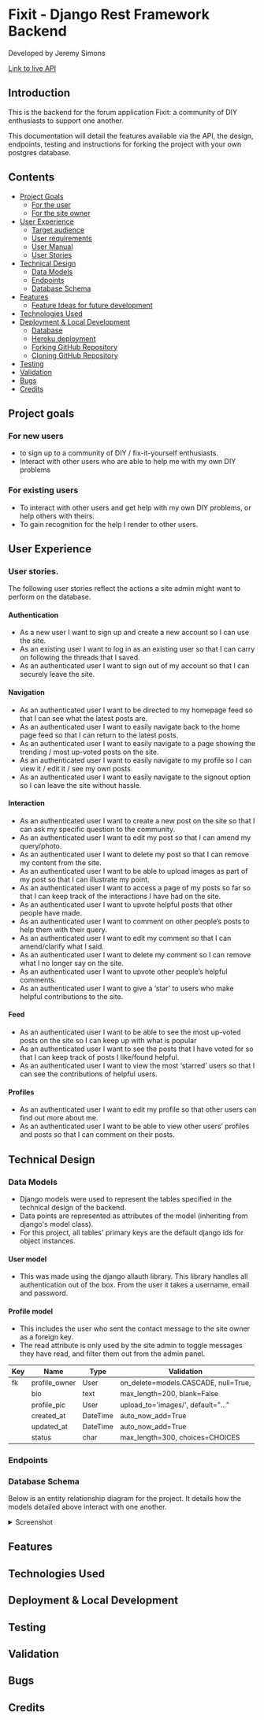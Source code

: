 # Fixit - Django Rest Framework Backend

Developed by Jeremy Simons

[Link to live API](https://fixit-drf-api-b3b58b2bc39c.herokuapp.com/)

## Introduction

This is the backend for the forum application Fixit: a community of DIY enthusiasts to support one another.

This documentation will detail the features available via the API, the design, endpoints, testing and instructions for forking the project with your own postgres database. 

## Contents

* [Project Goals](#project-goals)<br>
    * [For the user](#for-the-user)
    * [For the site owner](#for-the-site-owner)
* [User Experience](#user-experience)<br>
    * [Target audience](#target-audience)
    * [User requirements](#user-requirements)
    * [User Manual](#user-manual)
    * [User Stories](#user-stories)
* [Technical Design](#technical-design)
    * [Data Models](#data-models)
    * [Endpoints]()
    * [Database Schema](#database-schema)
* [Features](#features)
    * [Feature Ideas for future development](#feature-ideas-for-future-development)
* [Technologies Used](#technologies-used)
* [Deployment & Local Development](#deployment--local-development)
    * [Database](#database)
    * [Heroku deployment](#heroku-deployment)
    * [Forking GitHub Repository](#forking-github-repository)
    * [Cloning GitHub Repository](#cloning-github-repository)
* [Testing](#testing)
* [Validation](#validation)
* [Bugs](#bugs)
* [Credits](#credits)

## Project goals

### For new users
* to sign up to a community of DIY / fix-it-yourself enthusiasts.
* Interact with other users who are able to help me with my own DIY problems

### For existing users
* To interact with other users and get help with my own DIY problems, or help others with theirs.
* To gain recognition for the help I render to other users.

## User Experience

### User stories.

The following user stories reflect the actions a site admin might want to perform on the database.

#### Authentication
* As a new user I want to sign up and create a new account so I can use the site.
* As an existing user I want to log in as an existing user so that I can carry on following the threads that I saved.
* As an authenticated user I want to sign out of my account so that I can securely leave the site.

#### Navigation
* As an authenticated user I want to be directed to my homepage feed so that I can see what the latest posts are.
* As an authenticated user I want to easily navigate back to the home page feed so that I can return to the latest posts.
* As an authenticated user I want to easily navigate to a page showing the trending / most up-voted posts on the site.
* As an authenticated user I want to easily navigate to my profile so I can view it / edit it / see my own posts
* As an authenticated user I want to easily navigate to the signout option so I can leave the site without hassle.

#### Interaction
* As an authenticated user I want to create a new post on the site so that I can ask my specific question to the community.
* As an authenticated user I want to edit my post so that I can amend my query/photo.
* As an authenticated user I want to delete my post so that I can remove my content from the site.
* As an authenticated user I want to be able to upload images as part of my post so that I can illustrate my point.
* As an authenticated user I want to access a page of my posts so far so that I can keep track of the interactions I have had on the site.
* As an authenticated user I want to upvote helpful posts that other people have made.
* As an authenticated user I want to comment on other people’s posts to help them with their query.
* As an authenticated user I want to edit my comment so that I can amend/clarify what I said.
* As an authenticated user I want to delete my comment so I can remove what I no longer say on the site.
* As an authenticated user I want to upvote other people’s helpful comments.
* As an authenticated user I want to give a ‘star’ to users who make helpful contributions to the site.

#### Feed
* As an authenticated user I want to be able to see the most up-voted posts on the site so I can keep up with what is popular
* As an authenticated user I want to see the posts that I have voted for so that I can keep track of posts I like/found helpful.
* As an authenticated user I want to view the most ‘starred’ users so that I can see the contributions of helpful users.

#### Profiles
* As an authenticated user I want to edit my profile so that other users can find out more about me.
* As an authenticated user I want to be able to view other users’ profiles and posts so that I can comment on their posts.

## Technical Design

### Data Models

* Django models were used to represent the tables specified in the technical design of the backend.
* Data points are represented as attributes of the model (inheriting from django's model class).
* For this project, all tables' primary keys are the default django ids for object instances.

#### User model

* This was made using the django allauth library. This library handles all authentication out of the box. From the user it takes a username, email and password.

#### Profile model
* This includes the user who sent the contact message to the site owner as a foreign key.
* The read attribute is only used by the site admin to toggle messages they have read, and filter them out from the admin panel.

| Key | Name | Type | Validation |
|---|---|---|---|
| fk | profile_owner | User | on_delete=models.CASCADE, null=True, |
|  | bio | text | max_length=200, blank=False |
|  | profile_pic | User | upload_to='images/', default="..." |
|  | created_at | DateTime | auto_now_add=True |
|  | updated_at | DateTime | auto_now_add=True |
|  | status | char | max_length=300, choices=CHOICES |



### Endpoints

### Database Schema

Below is an entity relationship diagram for the project. It details how the models detailed above interact with one another.
<details>
    <summary>Screenshot</summary>
    <img src="docs/db_schema.png" alt="database schema diagram">
</details>

## Features

## Technologies Used

## Deployment & Local Development

## Testing

## Validation

## Bugs

## Credits